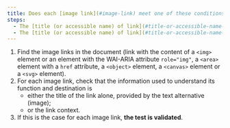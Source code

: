 ```yaml
---
title: Does each [image link](#image-link) meet one of these conditions (excluding special cases)?
steps:
  - The [title (or accessible name) of link](#title-or-accessible-name-of-link) alone makes it possible to understand its function and destination.
  - The [title (or accessible name) of link](#title-or-accessible-name-of-link) added to the [link context](#link-context) enables us to understand the function and destination of the link.
---
```


1. Find the image links in the document (link with the content of a `<img>` element or an element with the WAI-ARIA attribute `role="img"`, a `<area>` element with a `href` attribute, a `<object>` element, a `<canvas>` element or a `<svg>` element).
2. For each image link, check that the information used to understand its function and destination is
   - either the title of the link alone, provided by the text alternative (image);
   - or the link context.
3. If this is the case for each image link, **the test is validated**.
